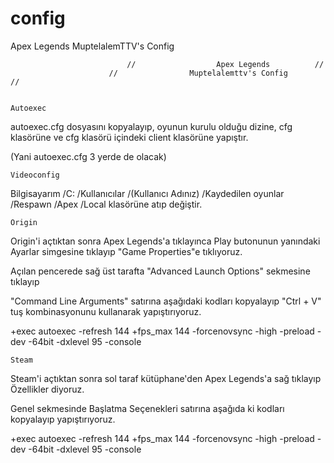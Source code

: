 # config
Apex Legends MuptelalemTTV's Config


			                  //			      Apex Legends			//
			              //	     		Muptelalemttv's Config			//


	Autoexec

autoexec.cfg dosyasını kopyalayıp, oyunun kurulu olduğu dizine, cfg klasörüne ve cfg klasörü içindeki client klasörüne yapıştır. 

(Yani autoexec.cfg 3 yerde de olacak)



	Videoconfig

Bilgisayarım /C: /Kullanıcılar /(Kullanıcı Adınız) /Kaydedilen oyunlar /Respawn /Apex /Local klasörüne atıp değiştir.



	Origin

Origin'i açtıktan sonra Apex Legends'a tıklayınca Play butonunun yanındaki Ayarlar simgesine tıklayıp "Game Properties"e tıklıyoruz. 
	
Açılan pencerede sağ üst tarafta "Advanced Launch Options" sekmesine tıklayıp 

"Command Line Arguments" satırına aşağıdaki kodları kopyalayıp "Ctrl + V" tuş kombinasyonunu kullanarak yapıştırıyoruz.

+exec autoexec -refresh 144 +fps_max 144 -forcenovsync -high -preload -dev -64bit -dxlevel 95 -console



	Steam

Steam'i açtıktan sonra sol taraf kütüphane'den Apex Legends'a sağ tıklayıp Özellikler diyoruz. 

Genel sekmesinde Başlatma Seçenekleri satırına aşağıda ki kodları kopyalayıp yapıştırıyoruz.

+exec autoexec -refresh 144 +fps_max 144 -forcenovsync -high -preload -dev -64bit -dxlevel 95 -console
